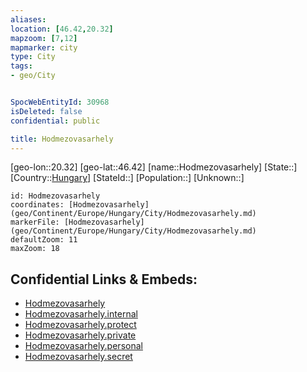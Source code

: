 ```yaml
---
aliases: 
location: [46.42,20.32]
mapzoom: [7,12] 
mapmarker: city 
type: City
tags:
- geo/City


SpocWebEntityId: 30968
isDeleted: false
confidential: public

title: Hodmezovasarhely
---
```

[geo-lon::20.32]
[geo-lat::46.42]
[name::Hodmezovasarhely]
[State::]
[Country::[Hungary](geo/Continent/Europe/Hungary.md)]
[StateId::]
[Population::]
[Unknown::]


```leaflet
id: Hodmezovasarhely
coordinates: [Hodmezovasarhely](geo/Continent/Europe/Hungary/City/Hodmezovasarhely.md)
markerFile: [Hodmezovasarhely](geo/Continent/Europe/Hungary/City/Hodmezovasarhely.md)
defaultZoom: 11 
maxZoom: 18
```


## Confidential Links & Embeds: 
- [Hodmezovasarhely](../../../../../../_public/geo/Continent/Europe/Hungary/City/Hodmezovasarhely.md) 
- [Hodmezovasarhely.internal](../../../../../../_internal/geo/Continent/Europe/Hungary/City/Hodmezovasarhely.internal.md) 
- [Hodmezovasarhely.protect](../../../../../../_protect/geo/Continent/Europe/Hungary/City/Hodmezovasarhely.protect.md) 
- [Hodmezovasarhely.private](../../../../../../_private/geo/Continent/Europe/Hungary/City/Hodmezovasarhely.private.md) 
- [Hodmezovasarhely.personal](../../../../../../_personal/geo/Continent/Europe/Hungary/City/Hodmezovasarhely.personal.md) 
- [Hodmezovasarhely.secret](../../../../../../_secret/geo/Continent/Europe/Hungary/City/Hodmezovasarhely.secret.md) 
